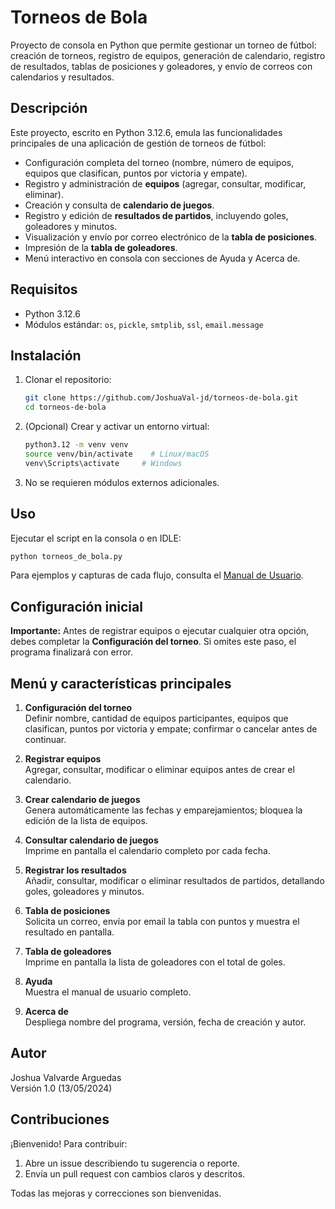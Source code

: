 # Torneos de Bola

Proyecto de consola en Python que permite gestionar un torneo de fútbol: creación de torneos, registro de equipos, generación de calendario, registro de resultados, tablas de posiciones y goleadores, y envío de correos con calendarios y resultados.

## Descripción

Este proyecto, escrito en Python 3.12.6, emula las funcionalidades principales de una aplicación de gestión de torneos de fútbol:

- Configuración completa del torneo (nombre, número de equipos, equipos que clasifican, puntos por victoria y empate).
- Registro y administración de **equipos** (agregar, consultar, modificar, eliminar).
- Creación y consulta de **calendario de juegos**.
- Registro y edición de **resultados de partidos**, incluyendo goles, goleadores y minutos.
- Visualización y envío por correo electrónico de la **tabla de posiciones**.
- Impresión de la **tabla de goleadores**.
- Menú interactivo en consola con secciones de Ayuda y Acerca de.

## Requisitos

- Python 3.12.6
- Módulos estándar: `os`, `pickle`, `smtplib`, `ssl`, `email.message`

## Instalación

1. Clonar el repositorio:
   ```bash
   git clone https://github.com/JoshuaVal-jd/torneos-de-bola.git
   cd torneos-de-bola
   ```
2. (Opcional) Crear y activar un entorno virtual:
   ```bash
   python3.12 -m venv venv
   source venv/bin/activate    # Linux/macOS
   venv\Scripts\activate     # Windows
   ```
3. No se requieren módulos externos adicionales.

## Uso

Ejecutar el script en la consola o en IDLE:
```bash
python torneos_de_bola.py
```
Para ejemplos y capturas de cada flujo, consulta el [Manual de Usuario](manual_de_usuario_torneos_de_bola.pdf).

## Configuración inicial

**Importante:** Antes de registrar equipos o ejecutar cualquier otra opción, debes completar la **Configuración del torneo**. Si omites este paso, el programa finalizará con error.

## Menú y características principales

1. **Configuración del torneo**  
   Definir nombre, cantidad de equipos participantes, equipos que clasifican, puntos por victoria y empate; confirmar o cancelar antes de continuar.

2. **Registrar equipos**  
   Agregar, consultar, modificar o eliminar equipos antes de crear el calendario.

3. **Crear calendario de juegos**  
   Genera automáticamente las fechas y emparejamientos; bloquea la edición de la lista de equipos.

4. **Consultar calendario de juegos**  
   Imprime en pantalla el calendario completo por cada fecha.

5. **Registrar los resultados**  
   Añadir, consultar, modificar o eliminar resultados de partidos, detallando goles, goleadores y minutos.

6. **Tabla de posiciones**  
   Solicita un correo, envía por email la tabla con puntos y muestra el resultado en pantalla.

7. **Tabla de goleadores**  
   Imprime en pantalla la lista de goleadores con el total de goles.

8. **Ayuda**  
   Muestra el manual de usuario completo.

9. **Acerca de**  
   Despliega nombre del programa, versión, fecha de creación y autor.

## Autor

Joshua Valvarde Arguedas  
Versión 1.0 (13/05/2024)

## Contribuciones

¡Bienvenido! Para contribuir:

1. Abre un issue describiendo tu sugerencia o reporte.  
2. Envía un pull request con cambios claros y descritos.  

Todas las mejoras y correcciones son bienvenidas.
